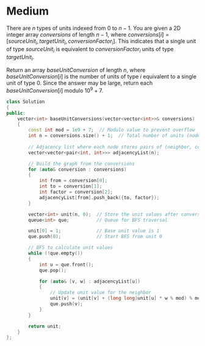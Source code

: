 # Medium

There are $n$ types of units indexed from $0$ to $n - 1$. You are given a 2D integer array $conversions$ of length $n - 1$, where $conversions[i] = [sourceUnit_i, targetUnit_i, conversionFactor_i]$. This indicates that a single unit of type $sourceUnit_i$ is equivalent to $conversionFactor_i$ units of type $targetUnit_i$.

Return an array $baseUnitConversion$ of length $n$, where $baseUnitConversion[i]$ is the number of units of type $i$ equivalent to a single unit of type $0$. Since the answer may be large, return each $baseUnitConversion[i]$ modulo $10^9 + 7$.

```cpp
class Solution
{
public:
    vector<int> baseUnitConversions(vector<vector<int>>& conversions)
    {
        const int mod = 1e9 + 7;  // Modulo value to prevent overflow
        int n = conversions.size() + 1;  // Total number of units (nodes)
        
        // Adjacency list where each node stores pairs of (neighbor, conversion factor)
        vector<vector<pair<int, int>>> adjacencyList(n);

        // Build the graph from the conversions
        for (auto& conversion : conversions)
        {
            int from = conversion[0];
            int to = conversion[1];
            int factor = conversion[2];
            adjacencyList[from].push_back({to, factor});
        }

        vector<int> unit(n, 0);  // Store the unit values after conversion
        queue<int> que;          // Queue for BFS traversal

        unit[0] = 1;             // Base unit value is 1
        que.push(0);             // Start BFS from unit 0

        // BFS to calculate unit values
        while (!que.empty())
        {
            int u = que.front();
            que.pop();

            for (auto& [v, w] : adjacencyList[u])
            {
                // Update unit value for the neighbor
                unit[v] = (unit[v] + (long long)unit[u] * w % mod) % mod;
                que.push(v);
            }
        }

        return unit;
    }
};
```
